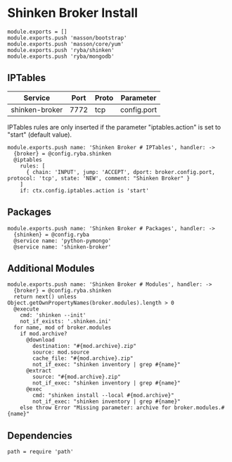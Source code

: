 
# Shinken Broker Install

    module.exports = []
    module.exports.push 'masson/bootstrap'
    module.exports.push 'masson/core/yum'
    module.exports.push 'ryba/shinken'
    module.exports.push 'ryba/mongodb'

## IPTables

| Service           | Port  | Proto | Parameter       |
|-------------------|-------|-------|-----------------|
|  shinken-broker   | 7772  |  tcp  |   config.port   |

IPTables rules are only inserted if the parameter "iptables.action" is set to
"start" (default value).

    module.exports.push name: 'Shinken Broker # IPTables', handler: ->
      {broker} = @config.ryba.shinken
      @iptables
        rules: [
          { chain: 'INPUT', jump: 'ACCEPT', dport: broker.config.port, protocol: 'tcp', state: 'NEW', comment: "Shinken Broker" }
        ]
        if: ctx.config.iptables.action is 'start'

## Packages

    module.exports.push name: 'Shinken Broker # Packages', handler: ->
      {shinken} = @config.ryba
      @service name: 'python-pymongo'
      @service name: 'shinken-broker'

## Additional Modules

    module.exports.push name: 'Shinken Broker # Modules', handler: ->
      {broker} = @config.ryba.shinken
      return next() unless Object.getOwnPropertyNames(broker.modules).length > 0
      @execute
        cmd: 'shinken --init'
        not_if_exists: '.shinken.ini'
      for name, mod of broker.modules
        if mod.archive?
          @download
            destination: "#{mod.archive}.zip"
            source: mod.source
            cache_file: "#{mod.archive}.zip"
            not_if_exec: "shinken inventory | grep #{name}"
          @extract
            source: "#{mod.archive}.zip"
            not_if_exec: "shinken inventory | grep #{name}"
          @exec
            cmd: "shinken install --local #{mod.archive}"
            not_if_exec: "shinken inventory | grep #{name}"
        else throw Error "Missing parameter: archive for broker.modules.#{name}"
      
## Dependencies

    path = require 'path'
